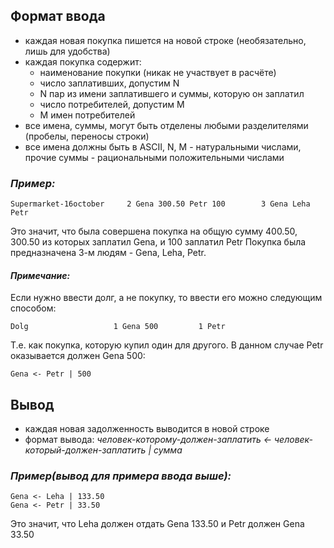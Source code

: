 ## Формат ввода
* каждая новая покупка пишется на новой строке (необязательно, лишь для удобства)
* каждая покупка содержит:
  * наименование покупки (никак не участвует в расчёте)
  * число заплативших, допустим N
  * N пар из имени заплатившего и суммы, которую он заплатил
  * число потребителей, допустим M
  * M имен потребителей
* все имена, суммы, могут быть отделены любыми разделителями (пробелы, переносы строки)
* все имена должны быть в ASCII, N, M - натуральными числами, прочие суммы - рациональными положительными числами

### *Пример:*
    Supermarket-16october     2 Gena 300.50 Petr 100        3 Gena Leha Petr

Это значит, что была совершена покупка на общую сумму 400.50, 300.50 из которых заплатил Gena, и 100 заплатил Petr
Покупка была предназначена 3-м людям - Gena, Leha, Petr.

#### *Примечание:*
Если нужно ввести долг, а не покупку, то ввести его можно следующим способом:

    Dolg                   1 Gena 500         1 Petr

Т.е. как покупка, которую купил один для другого. В данном случае Petr оказывается должен Gena 500:

    Gena <- Petr | 500

## Вывод
* каждая новая задолженность выводится в новой строке
* формат вывода: *человек-которому-должен-заплатить <- человек-который-должен-заплатить | сумма*

### *Пример(вывод для примера ввода выше):*
    Gena <- Leha | 133.50
    Gena <- Petr | 33.50

Это значит, что Leha должен отдать Gena 133.50 и Petr должен Gena 33.50
